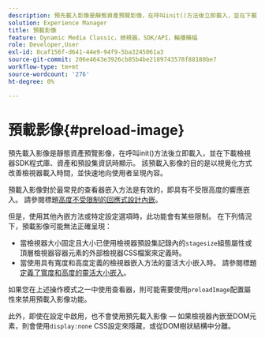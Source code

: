 ```yaml
---
description: 預先載入影像是靜態資產預覽影像，在呼叫init()方法後立即載入，並在下載檢視器SDK程式庫、資產和預設集資訊時顯示。 該預載入影像的目的是以視覺化方式改善檢視器載入時間，並快速地向使用者呈現內容。
solution: Experience Manager
title: 預載影像
feature: Dynamic Media Classic，檢視器，SDK/API，輪播橫幅
role: Developer,User
exl-id: 8caf156f-d641-44e9-94f9-5ba3245061a3
source-git-commit: 206e4643e3926cb85b4be2189743578f88180be7
workflow-type: tm+mt
source-wordcount: '276'
ht-degree: 0%

---
```


# 預載影像{#preload-image}

預先載入影像是靜態資產預覽影像，在呼叫init()方法後立即載入，並在下載檢視器SDK程式庫、資產和預設集資訊時顯示。 該預載入影像的目的是以視覺化方式改善檢視器載入時間，並快速地向使用者呈現內容。

預載入影像對於最常見的查看器嵌入方法是有效的，即具有不受限高度的響應嵌入。 請參閱標題[高度不受限制的回應式設計內嵌](../../c-html5-aem-asset-viewers/c-html5-aem-carousel/c-html5-aem-carousel.md#concept-b44f1df3c1c64d4e8b5565e7736bf95e)。

但是，使用其他內嵌方法或特定設定選項時，此功能會有某些限制。 在下列情況下，預載影像可能無法正確呈現：

* 當檢視器大小固定且大小已使用檢視器預設集記錄內的`stagesize`組態屬性或頂層檢視器容器元素的外部檢視器CSS檔案來定義時。
* 當使用具有寬度和高度定義的檢視器嵌入方法的靈活大小嵌入時。 請參閱標題[定義了寬度和高度的靈活大小嵌入](../../c-html5-aem-asset-viewers/c-html5-aem-interactive-images/c-html5-aem-interactive-images.md#section-6bb5d3c502544ad18a58eafe12a13435)。

如果您在上述操作模式之一中使用查看器，則可能需要使用`preloadImage`配置屬性來禁用預載入影像功能。

此外，即使在設定中啟用，也不會使用預先載入影像 — 如果檢視器內嵌至DOM元素，則會使用`display:none` CSS設定來隱藏，或從DOM樹狀結構中分離。
